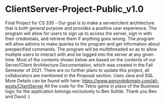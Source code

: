 # ClientServer-Project-Public_v1.0
 Final Project for CS 335 - Our goal is to make a server/client architecture that is both general purpose and provides a positive user experience. The program will allow for users to sign up to access the server, sign in with their credentials, and retrieve them if anything goes wrong. The program will allow admins to make queries to the program and get information about prespecified commands. The program will be multithreaded so as to allow multiple users to interact with and be logged into the server at any given time. Most of the contents shown below are based on the contents of our Server/Client Architecture Documentation, which was created in the Fall Semester of 2021. There are no further plans to update this project, all collaborators are mentioned in the Proposal section. Uses Java and SQL. More Details can be found with here: https://www.agnorokdomain.com/all-posts/ClientServer  All the code for the Tetris game in place of the Business logic for the application belongs exclusively to Ben Sottile.  Thank you Ben and David :)
